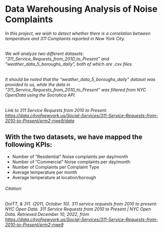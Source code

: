 # Data Warehousing Analysis of Noise Complaints

###### In this project, we wish to detect whether there is a correlation between temperature and 311 Complaints reported in New York City. 

###### We will analyze two different datasets: “311_Service_Requests_from_2010_to_Present” and “weather_data_5_boroughs_daily”, both of which are .csv files. 
###### It should be noted that the “weather_data_5_boroughs_daily” dataset was provided to us, while the data in “311_Service_Requests_from_2010_to_Present” was filtered from NYC OpenData using the Socratica API. 

###### Link to 311 Service Requests from 2010 to Present: https://data.cityofnewyork.us/Social-Services/311-Service-Requests-from-2010-to-Present/erm2-nwe9/data


## With the two datasets, we have mapped the following KPIs:

* Number of “Residential” Noise complaints per day/month
* Number of “Commercial” Noise complaints per day/month
* Number of Complaints per Complaint Type
* Average temperature per month
* Average temperature at location/borough



###### Citation:
###### DoITT, & 311. (2011, October 10). 311 service requests from 2010 to present: NYC Open Data. 311 Service Requests from 2010 to Present | NYC Open Data. Retrieved December 10, 2022, from https://data.cityofnewyork.us/Social-Services/311-Service-Requests-from-2010-to-Present/erm2-nwe9 

